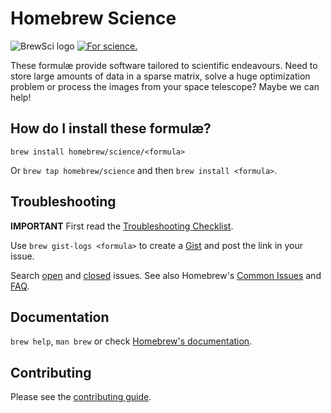 # Homebrew Science
![BrewSci logo](https://raw.githubusercontent.com/Homebrew/homebrew-science/gh-pages/images/brewsci-256x256.png)
[![For science.](https://i.imgur.com/Bswp1.png)](https://xkcd.com/585)

These formulæ provide software tailored to scientific endeavours. Need to store
large amounts of data in a sparse matrix, solve a huge optimization problem or
process the images from your space telescope? Maybe we can help!

## How do I install these formulæ?
`brew install homebrew/science/<formula>`

Or `brew tap homebrew/science` and then `brew install <formula>`.

## Troubleshooting
**IMPORTANT** First read the [Troubleshooting Checklist](https://docs.brew.sh/Troubleshooting.html).

Use `brew gist-logs <formula>` to create a [Gist](https://gist.github.com/) and post the link in your issue.

Search [open](https://github.com/Homebrew/homebrew-science/issues?state=open) and [closed](https://github.com/Homebrew/homebrew-science/issues?state=closed) issues. See also Homebrew's  [Common Issues](https://docs.brew.sh/Common-Issues.html) and [FAQ](https://docs.brew.sh/FAQ.html).

## Documentation
`brew help`, `man brew` or check [Homebrew's documentation](https://github.com/Homebrew/brew/blob/master/docs/README.md).

## Contributing
Please see the [contributing guide](https://github.com/Homebrew/homebrew-science/blob/master/.github/CONTRIBUTING.md).
